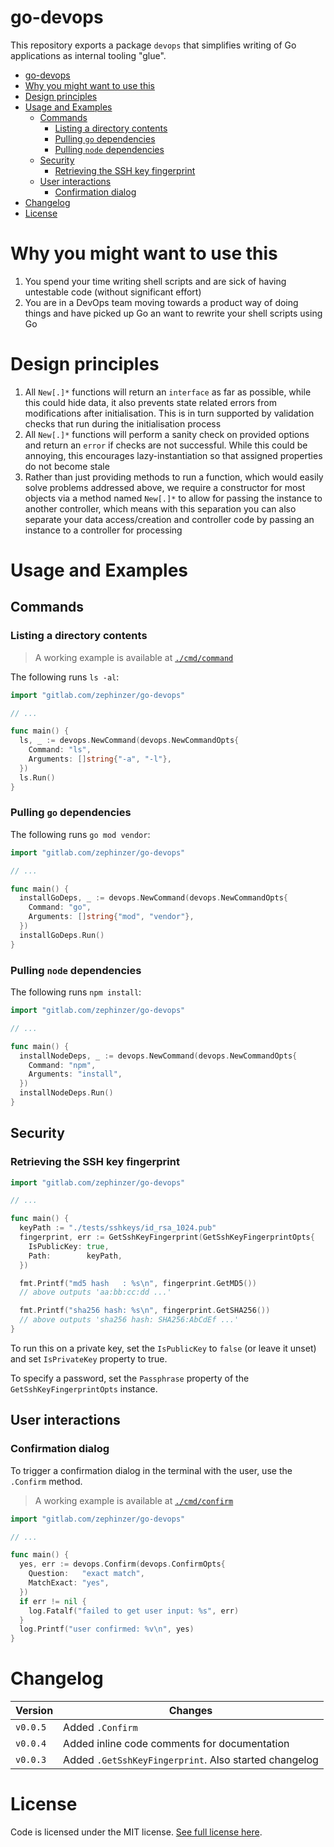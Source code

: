# go-devops

This repository exports a package `devops` that simplifies writing of Go applications as internal tooling "glue".

- [go-devops](#go-devops)
- [Why you might want to use this](#why-you-might-want-to-use-this)
- [Design principles](#design-principles)
- [Usage and Examples](#usage-and-examples)
  - [Commands](#commands)
    - [Listing a directory contents](#listing-a-directory-contents)
    - [Pulling `go` dependencies](#pulling-go-dependencies)
    - [Pulling `node` dependencies](#pulling-node-dependencies)
  - [Security](#security)
    - [Retrieving the SSH key fingerprint](#retrieving-the-ssh-key-fingerprint)
  - [User interactions](#user-interactions)
    - [Confirmation dialog](#confirmation-dialog)
- [Changelog](#changelog)
- [License](#license)

# Why you might want to use this

1. You spend your time writing shell scripts and are sick of having untestable code (without significant effort)
2. You are in a DevOps team moving towards a product way of doing things and have picked up Go an want to rewrite your shell scripts using Go

# Design principles

1. All `New[.]*` functions will return an `interface` as far as possible, while this could hide data, it also prevents state related errors from modifications after initialisation. This is in turn supported by validation checks that run during the initialisation process
2. All `New[.]*` functions will perform a sanity check on provided options and return an `error` if checks are not successful. While this could be annoying, this encourages lazy-instantiation so that assigned properties do not become stale
3. Rather than just providing methods to run a function, which would easily solve problems addressed above, we require a constructor for most objects via a method named `New[.]*` to allow for passing the instance to another controller, which means with this separation you can also separate your data access/creation and controller code by passing an instance to a controller for processing

# Usage and Examples

## Commands

### Listing a directory contents

> A working example is available at [`./cmd/command`](./cmd/command)

The following runs `ls -al`:

```go
import "gitlab.com/zephinzer/go-devops"

// ...

func main() {
  ls, _ := devops.NewCommand(devops.NewCommandOpts{
    Command: "ls",
    Arguments: []string{"-a", "-l"},
  })
  ls.Run()
}
```

### Pulling `go` dependencies

The following runs `go mod vendor`:

```go
import "gitlab.com/zephinzer/go-devops"

// ...

func main() {
  installGoDeps, _ := devops.NewCommand(devops.NewCommandOpts{
    Command: "go",
    Arguments: []string{"mod", "vendor"},
  })
  installGoDeps.Run()
}
```

### Pulling `node` dependencies

The following runs `npm install`:

```go
import "gitlab.com/zephinzer/go-devops"

// ...

func main() {
  installNodeDeps, _ := devops.NewCommand(devops.NewCommandOpts{
    Command: "npm",
    Arguments: "install",
  })
  installNodeDeps.Run()
}
```

## Security

### Retrieving the SSH key fingerprint

```go
import "gitlab.com/zephinzer/go-devops"

// ...

func main() {
  keyPath := "./tests/sshkeys/id_rsa_1024.pub"
  fingerprint, err := GetSshKeyFingerprint(GetSshKeyFingerprintOpts{
    IsPublicKey: true,
    Path:        keyPath,
  })

  fmt.Printf("md5 hash   : %s\n", fingerprint.GetMD5())
  // above outputs 'aa:bb:cc:dd ...'

  fmt.Printf("sha256 hash: %s\n", fingerprint.GetSHA256())
  // above outputs 'sha256 hash: SHA256:AbCdEf ...'
}
```

To run this on a private key, set the `IsPublicKey` to `false` (or leave it unset) and set `IsPrivateKey` property to true.

To specify a password, set the `Passphrase` property of the `GetSshKeyFingerprintOpts` instance.

## User interactions

### Confirmation dialog

To trigger a confirmation dialog in the terminal with the user, use the `.Confirm` method.

> A working example is available at [`./cmd/confirm`](./cmd/confirm)

```go
import "gitlab.com/zephinzer/go-devops"

// ...

func main() {
  yes, err := devops.Confirm(devops.ConfirmOpts{
    Question:   "exact match",
    MatchExact: "yes",
  })
  if err != nil {
    log.Fatalf("failed to get user input: %s", err)
  }
  log.Printf("user confirmed: %v\n", yes)
}
```

# Changelog

| Version  | Changes                                               |
| -------- | ----------------------------------------------------- |
| `v0.0.5` | Added `.Confirm`                                      |
| `v0.0.4` | Added inline code comments for documentation          |
| `v0.0.3` | Added `.GetSshKeyFingerprint`. Also started changelog |

# License

Code is licensed under the MIT license. [See full license here](./LICENSE).
